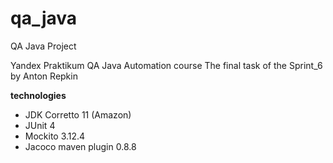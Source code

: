 # qa_java
QA Java Project

Yandex Praktikum QA Java Automation course
The final task of the Sprint_6 by Anton Repkin

**technologies**
- JDK Corretto 11 (Amazon)
- JUnit 4
- Mockito 3.12.4
- Jacoco maven plugin 0.8.8